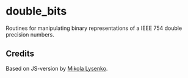# double_bits
Routines for manipulating binary representations of a IEEE 754 double precision numbers.


## Credits
Based on JS-version by [Mikola Lysenko](https://github.com/mikolalysenko/double-bits).
